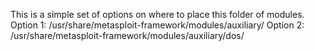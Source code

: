 This is a simple set of options on where to place this folder of modules.
 Option 1:
 /usr/share/metasploit-framework/modules/auxiliary/
 Option 2:
 /usr/share/metasploit-framework/modules/auxiliary/dos/
 
 
